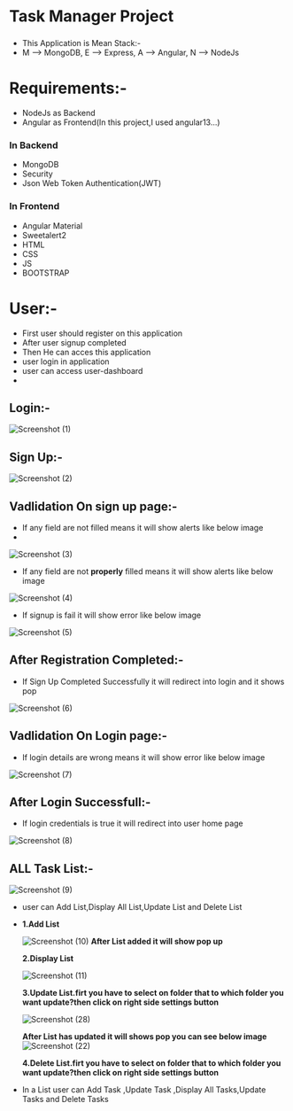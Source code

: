 # Task Manager Project
###
* This Application is Mean Stack:-
*   M --> MongoDB,
    E --> Express,
    A --> Angular,
    N --> NodeJs
###
# Requirements:-
* NodeJs as Backend
* Angular as Frontend(In this project,I used angular13...)

### In Backend
* MongoDB
* Security
* Json Web Token Authentication(JWT)

### In Frontend
* Angular Material
* Sweetalert2
* HTML
* CSS
* JS
* BOOTSTRAP
###

# User:-
* First user should register on this application 
* After user signup completed 
* Then He can acces this application
* user login in application
* user can access user-dashboard
* 
###

## Login:-
![Screenshot (1)](https://user-images.githubusercontent.com/80576654/193410462-498e1e06-dea8-4a7b-b4ad-871f8788896b.png)
###
## Sign Up:-
![Screenshot (2)](https://user-images.githubusercontent.com/80576654/193410484-46b316bb-bacc-4292-87f9-f525eab8176c.png)
###

## Vadlidation On sign up page:-

* If any field are not filled means it will show alerts like below image
* 
![Screenshot (3)](https://user-images.githubusercontent.com/80576654/193410514-57340a0b-ac1a-4eeb-9697-02901f7149a0.png)

* If any field are not <b>properly</b> filled means it will show alerts like below image
    
![Screenshot (4)](https://user-images.githubusercontent.com/80576654/193410518-0159cd19-b933-4eba-bb87-0f76b7c1a7c4.png)

* If signup is fail it will show error like below image
    
![Screenshot (5)](https://user-images.githubusercontent.com/80576654/193410524-46c0440e-8163-4d3f-9a82-4538c7b2754e.png)

## After Registration Completed:-
    
* If Sign Up Completed Successfully it will redirect into login and it shows pop 
    
![Screenshot (6)](https://user-images.githubusercontent.com/80576654/193410628-f850ae76-c18f-4f6b-9e24-33a017457ece.png)
###
## Vadlidation On Login page:-
* If login details are wrong means it will show error like below image
    
![Screenshot (7)](https://user-images.githubusercontent.com/80576654/193410738-489f00fa-0231-4d88-81ba-cb49744043e0.png)

###
## After Login Successfull:-
* If login credentials is true it will redirect into user home page
 
![Screenshot (8)](https://user-images.githubusercontent.com/80576654/193410815-62fe295f-0235-4601-a6e6-c4b52aef2fec.png)
###
## ALL Task List:-
![Screenshot (9)](https://user-images.githubusercontent.com/80576654/193410971-c7b117bc-43e4-4b77-a28f-ee50f3978268.png)

* user can Add List,Display All List,Update List and Delete List
* <b>1.Add List</b>
 
  ![Screenshot (10)](https://user-images.githubusercontent.com/80576654/193411029-7177e323-385e-4dea-bc4f-555b6138225a.png)
  <b>After List added it will show pop up</b>
  
  <b>2.Display List</b>
  
  ![Screenshot (11)](https://user-images.githubusercontent.com/80576654/193411044-48504d78-bd6d-4241-9597-80f9081f8848.png)

  <b>3.Update List.firt you have to select on folder that to which folder you want update?then click on right side settings button</b>
  
  ![Screenshot (28)](https://user-images.githubusercontent.com/80576654/193411174-0d751634-731d-427e-bf7b-6f2aff94b50a.png)
  
  <b>After List has updated it will shows pop you can see below image</b>  
  ![Screenshot (22)](https://user-images.githubusercontent.com/80576654/193411240-16f1a26a-3d63-43d2-a005-e3f6b0bc6ec1.png)

  <b>4.Delete List.firt you have to select on folder that to which folder you want update?then click on right side settings button</b>
  
* In a List user can Add Task ,Update Task ,Display All Tasks,Update Tasks and Delete Tasks
  




